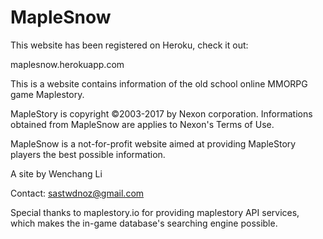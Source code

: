 # MapleSnow

This website has been registered on Heroku, check it out:

maplesnow.herokuapp.com


This is a website contains information of the old school online MMORPG game Maplestory.

MapleStory is copyright ©2003-2017 by Nexon corporation. Informations obtained
from MapleSnow are applies to Nexon's Terms of Use.

MapleSnow is a not-for-profit website aimed at providing MapleStory
players the best possible information.

A site by Wenchang Li

Contact: sastwdnoz@gmail.com

Special thanks to maplestory.io for providing maplestory API services, which makes the in-game database's searching engine possible.
